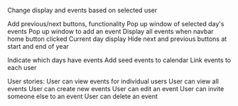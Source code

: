 <!-- Name
CSS Calendar
Change selected day to current
Click listeners for each day -->
<!-- Add navbar of each user's name/photo -->
Change display and events based on selected user
<!-- Change display of days based on month -->
Add previous/next buttons, functionality
Pop up window of selected day's events
Pop up window to add an event
Display all events when navbar home button clicked
Current day display
Hide next and previous buttons at start and end of year

Indicate which days have events
Add seed events to calendar
Link events to each user



User stories:
User can view events for individual users
User can view all events
User can create new events
User can edit an event
User can invite someone else to an event
User can delete an event


